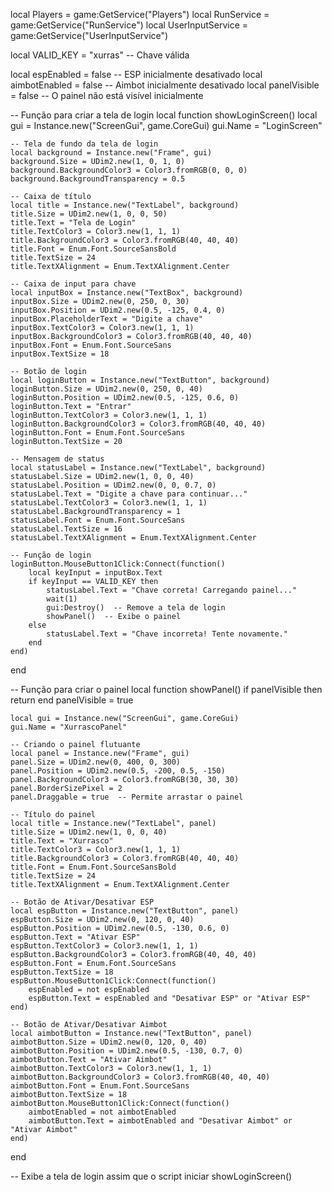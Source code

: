 local Players = game:GetService("Players")
local RunService = game:GetService("RunService")
local UserInputService = game:GetService("UserInputService")

local VALID_KEY = "xurras"  -- Chave válida

local espEnabled = false  -- ESP inicialmente desativado
local aimbotEnabled = false  -- Aimbot inicialmente desativado
local panelVisible = false  -- O painel não está visível inicialmente

-- Função para criar a tela de login
local function showLoginScreen()
    local gui = Instance.new("ScreenGui", game.CoreGui)
    gui.Name = "LoginScreen"

    -- Tela de fundo da tela de login
    local background = Instance.new("Frame", gui)
    background.Size = UDim2.new(1, 0, 1, 0)
    background.BackgroundColor3 = Color3.fromRGB(0, 0, 0)
    background.BackgroundTransparency = 0.5

    -- Caixa de título
    local title = Instance.new("TextLabel", background)
    title.Size = UDim2.new(1, 0, 0, 50)
    title.Text = "Tela de Login"
    title.TextColor3 = Color3.new(1, 1, 1)
    title.BackgroundColor3 = Color3.fromRGB(40, 40, 40)
    title.Font = Enum.Font.SourceSansBold
    title.TextSize = 24
    title.TextXAlignment = Enum.TextXAlignment.Center

    -- Caixa de input para chave
    local inputBox = Instance.new("TextBox", background)
    inputBox.Size = UDim2.new(0, 250, 0, 30)
    inputBox.Position = UDim2.new(0.5, -125, 0.4, 0)
    inputBox.PlaceholderText = "Digite a chave"
    inputBox.TextColor3 = Color3.new(1, 1, 1)
    inputBox.BackgroundColor3 = Color3.fromRGB(40, 40, 40)
    inputBox.Font = Enum.Font.SourceSans
    inputBox.TextSize = 18

    -- Botão de login
    local loginButton = Instance.new("TextButton", background)
    loginButton.Size = UDim2.new(0, 250, 0, 40)
    loginButton.Position = UDim2.new(0.5, -125, 0.6, 0)
    loginButton.Text = "Entrar"
    loginButton.TextColor3 = Color3.new(1, 1, 1)
    loginButton.BackgroundColor3 = Color3.fromRGB(40, 40, 40)
    loginButton.Font = Enum.Font.SourceSans
    loginButton.TextSize = 20

    -- Mensagem de status
    local statusLabel = Instance.new("TextLabel", background)
    statusLabel.Size = UDim2.new(1, 0, 0, 40)
    statusLabel.Position = UDim2.new(0, 0, 0.7, 0)
    statusLabel.Text = "Digite a chave para continuar..."
    statusLabel.TextColor3 = Color3.new(1, 1, 1)
    statusLabel.BackgroundTransparency = 1
    statusLabel.Font = Enum.Font.SourceSans
    statusLabel.TextSize = 16
    statusLabel.TextXAlignment = Enum.TextXAlignment.Center

    -- Função de login
    loginButton.MouseButton1Click:Connect(function()
        local keyInput = inputBox.Text
        if keyInput == VALID_KEY then
            statusLabel.Text = "Chave correta! Carregando painel..."
            wait(1)
            gui:Destroy()  -- Remove a tela de login
            showPanel()  -- Exibe o painel
        else
            statusLabel.Text = "Chave incorreta! Tente novamente."
        end
    end)
end

-- Função para criar o painel
local function showPanel()
    if panelVisible then return end
    panelVisible = true

    local gui = Instance.new("ScreenGui", game.CoreGui)
    gui.Name = "XurrascoPanel"

    -- Criando o painel flutuante
    local panel = Instance.new("Frame", gui)
    panel.Size = UDim2.new(0, 400, 0, 300)
    panel.Position = UDim2.new(0.5, -200, 0.5, -150)
    panel.BackgroundColor3 = Color3.fromRGB(30, 30, 30)
    panel.BorderSizePixel = 2
    panel.Draggable = true  -- Permite arrastar o painel

    -- Título do painel
    local title = Instance.new("TextLabel", panel)
    title.Size = UDim2.new(1, 0, 0, 40)
    title.Text = "Xurrasco"
    title.TextColor3 = Color3.new(1, 1, 1)
    title.BackgroundColor3 = Color3.fromRGB(40, 40, 40)
    title.Font = Enum.Font.SourceSansBold
    title.TextSize = 24
    title.TextXAlignment = Enum.TextXAlignment.Center

    -- Botão de Ativar/Desativar ESP
    local espButton = Instance.new("TextButton", panel)
    espButton.Size = UDim2.new(0, 120, 0, 40)
    espButton.Position = UDim2.new(0.5, -130, 0.6, 0)
    espButton.Text = "Ativar ESP"
    espButton.TextColor3 = Color3.new(1, 1, 1)
    espButton.BackgroundColor3 = Color3.fromRGB(40, 40, 40)
    espButton.Font = Enum.Font.SourceSans
    espButton.TextSize = 18
    espButton.MouseButton1Click:Connect(function()
        espEnabled = not espEnabled
        espButton.Text = espEnabled and "Desativar ESP" or "Ativar ESP"
    end)

    -- Botão de Ativar/Desativar Aimbot
    local aimbotButton = Instance.new("TextButton", panel)
    aimbotButton.Size = UDim2.new(0, 120, 0, 40)
    aimbotButton.Position = UDim2.new(0.5, -130, 0.7, 0)
    aimbotButton.Text = "Ativar Aimbot"
    aimbotButton.TextColor3 = Color3.new(1, 1, 1)
    aimbotButton.BackgroundColor3 = Color3.fromRGB(40, 40, 40)
    aimbotButton.Font = Enum.Font.SourceSans
    aimbotButton.TextSize = 18
    aimbotButton.MouseButton1Click:Connect(function()
        aimbotEnabled = not aimbotEnabled
        aimbotButton.Text = aimbotEnabled and "Desativar Aimbot" or "Ativar Aimbot"
    end)
end

-- Exibe a tela de login assim que o script iniciar
showLoginScreen()
